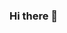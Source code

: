 ### Hi there 👋

<!--
**shanebagel/shanebagel** is a ✨ _special_ ✨ repository because its `README.md` (this file) appears on your GitHub profile.

- 🔭 I’m currently working on writing amazing PowerShell scripts!
